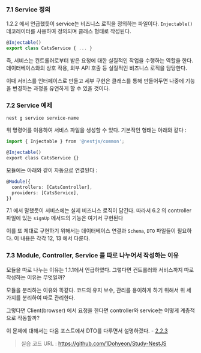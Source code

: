 ### 7.1 Service 정의

1.2.2 에서 언급했듯이 service는 비즈니스 로직을 정의하는 파일이다. `Injectable()` 데코레이터를 사용하여 정의되며 클래스 형태로 작성된다.

``` ts
@Injectable()
export class CatsService { ... }
```

즉, 서비스는 컨트롤러로부터 받은 요청에 대한 실질적인 작업을 수행하는 역할을 한다. 데이터베이스와의 상호 작용, 외부 API 호출 등 실질적인 비즈니스 로직을 담당한다.

이때 서비스를 인터페이스로 만들고 세부 구현은 클래스를 통해 만들어두면 나중에 기능을 변경하는 과정을 유연하게 할 수 있을 것이다.

### 7.2 Service 예제

``` 
nest g service service-name
```

위 명령어를 이용하여 서비스 파일을 생성할 수 있다. 기본적인 형태는 아래와 같다 :

``` ts
import { Injectable } from '@nestjs/common';

@Injectable()
export class CatsService {}
```

모듈에는 아래와 같이 자동으로 연결된다 :

``` ts
@Module({
  controllers: [CatsController],
  providers: [CatsService],
})
```

7.1 에서 말했듯이 서비스에는 실제 비즈니스 로직이 담긴다. 따라서 6.2 의 controller 파일에 있는 `signUp` 메서드의 기능은 여기서 구현된다

이를 또 제대로 구현하기 위해서는 데이터베이스 연결과 `Schema`, `DTO` 파일들이 필요하다. 이 내용은 각각 12, 13 에서 다룬다.

### 7.3 Module, Controller, Service 를 따로 나누어서 작성하는 이유

모듈을 따로 나누는 이유는 1.1.1에서 언급하였다. 그렇다면 컨트롤러와 서비스까지 따로 작성하는 이유는 무엇일까?

모듈을 분리하는 이유와 똑같다. 코드의 유지 보수, 관리를 용이하게 하기 위해서 위 세가지를 분리하여 따로 관리한다.

그렇다면 Client(browser) 에서 요청을 한다면 controller와 service는 어떻게 계층적으로 작동할까?

이 문제에 대해서는 다음 포스트에서 DTO를 다루면서 설명하겠다. - [2.2.3](https://1dohyeon.github.io/posts/nest2/)

> 실습 코드 URL : https://github.com/1Dohyeon/Study-NestJS